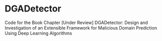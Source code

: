 # DGADetector
Code for the Book Chapter [Under Review] DGADetector: Design and Investigation of an Extensible Framework for Malicious Domain Prediction Using Deep Learning Algorithms
